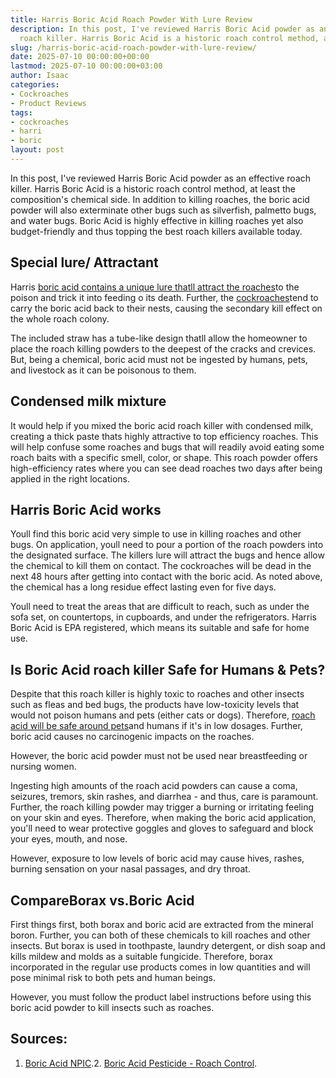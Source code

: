 ```yaml
---
title: Harris Boric Acid Roach Powder With Lure Review
description: In this post, I've reviewed Harris Boric Acid powder as an effective
  roach killer. Harris Boric Acid is a historic roach control method, at least the...
slug: /harris-boric-acid-roach-powder-with-lure-review/
date: 2025-07-10 00:00:00+00:00
lastmod: 2025-07-10 00:00:00+03:00
author: Isaac
categories:
- Cockroaches
- Product Reviews
tags:
- cockroaches
- harri
- boric
layout: post
---
```

In this post, I've reviewed Harris Boric Acid powder as an effective roach killer. Harris Boric Acid is a historic roach control method, at least the composition's chemical side. In addition to killing roaches, the boric acid powder will also exterminate other bugs such as silverfish, palmetto bugs, and water bugs. Boric Acid is highly effective in killing roaches yet also budget-friendly and thus topping the best roach killers available today.

##  Special lure/ Attractant

Harris [boric acid contains a unique lure thatll attract the roaches](https://pestpolicy.com/does-boric-acid-kill-roaches/)to the poison and trick it into feeding o its death. Further, the [cockroaches](https://pestpolicy.com/does-boric-acid-kill-roaches/)tend to carry the boric acid back to their nests, causing the secondary kill effect on the whole roach colony.

The included straw has a tube-like design thatll allow the homeowner to place the roach killing powders to the deepest of the cracks and crevices. But, being a chemical, boric acid must not be ingested by humans, pets, and livestock as it can be poisonous to them.

##  **Condensed milk mixture**

It would help if you mixed the boric acid roach killer with condensed milk, creating a thick paste thats highly attractive to top efficiency roaches. This will help confuse some roaches and bugs that will readily avoid eating some roach baits with a specific smell, color, or shape. This roach powder offers high-efficiency rates where you can see dead roaches two days after being applied in the right locations.

##  Harris Boric Acid works

Youll find this boric acid very simple to use in killing roaches and other bugs. On application, youll need to pour a portion of the roach powders into the designated surface. The killers lure will attract the bugs and hence allow the chemical to kill them on contact. The cockroaches will be dead in the next 48 hours after getting into contact with the boric acid. As noted above, the chemical has a long residue effect lasting even for five days.

Youll need to treat the areas that are difficult to reach, such as under the sofa set, on countertops, in cupboards, and under the refrigerators. Harris Boric Acid is EPA registered, which means its suitable and safe for home use.

##  Is Boric Acid roach killer Safe for Humans & Pets?

Despite that this roach killer is highly toxic to roaches and other insects such as fleas and bed bugs, the products have low-toxicity levels that would not poison humans and pets (either cats or dogs). Therefore, [roach acid will be safe around pets](https://pestpolicy.com/pet-safe-roach-killer/)and humans if it's in low dosages. Further, boric acid causes no carcinogenic impacts on the roaches.

However, the boric acid powder must not be used near breastfeeding or nursing women.

Ingesting high amounts of the roach acid powders can cause a coma, seizures, tremors, skin rashes, and diarrhea - and thus, care is paramount. Further, the roach killing powder may trigger a burning or irritating feeling on your skin and eyes. Therefore, when making the boric acid application, you'll need to wear protective goggles and gloves to safeguard and block your eyes, mouth, and nose.

However, exposure to low levels of boric acid may cause hives, rashes, burning sensation on your nasal passages, and dry throat.

##  **CompareBorax vs.Boric Acid**

First things first, both borax and boric acid are extracted from the mineral boron. Further, you can both of these chemicals to kill roaches and other insects. But borax is used in toothpaste, laundry detergent, or dish soap and kills mildew and molds as a suitable fungicide. Therefore, borax incorporated in the regular use products comes in low quantities and will pose minimal risk to both pets and human beings.

However, you must follow the product label instructions before using this boric acid powder to kill insects such as roaches.

##  **Sources:**

1. [Boric Acid NPIC](http://npic.orst.edu/factsheets/boricgen.html#cancer).2. [Boric Acid Pesticide - Roach Control](https://entomology.ca.uky.edu/ef614).